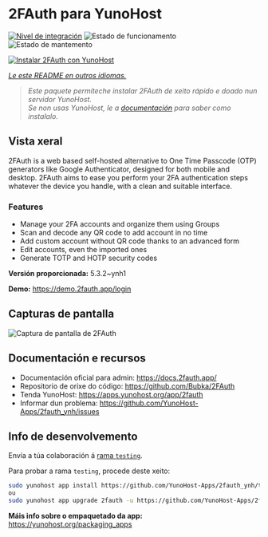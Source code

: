 <!--
NOTA: Este README foi creado automáticamente por <https://github.com/YunoHost/apps/tree/master/tools/readme_generator>
NON debe editarse manualmente.
-->

# 2FAuth para YunoHost

[![Nivel de integración](https://dash.yunohost.org/integration/2fauth.svg)](https://ci-apps.yunohost.org/ci/apps/2fauth/) ![Estado de funcionamento](https://ci-apps.yunohost.org/ci/badges/2fauth.status.svg) ![Estado de mantemento](https://ci-apps.yunohost.org/ci/badges/2fauth.maintain.svg)

[![Instalar 2FAuth con YunoHost](https://install-app.yunohost.org/install-with-yunohost.svg)](https://install-app.yunohost.org/?app=2fauth)

*[Le este README en outros idiomas.](./ALL_README.md)*

> *Este paquete permíteche instalar 2FAuth de xeito rápido e doado nun servidor YunoHost.*  
> *Se non usas YunoHost, le a [documentación](https://yunohost.org/install) para saber como instalalo.*

## Vista xeral

2FAuth is a web based self-hosted alternative to One Time Passcode (OTP) generators like Google Authenticator, designed for both mobile and desktop.
2FAuth aims to ease you perform your 2FA authentication steps whatever the device you handle, with a clean and suitable interface.

### Features

- Manage your 2FA accounts and organize them using Groups
- Scan and decode any QR code to add account in no time
- Add custom account without QR code thanks to an advanced form
- Edit accounts, even the imported ones
- Generate TOTP and HOTP security codes

**Versión proporcionada:** 5.3.2~ynh1

**Demo:** <https://demo.2fauth.app/login>

## Capturas de pantalla

![Captura de pantalla de 2FAuth](./doc/screenshots/screenshot.png)

## Documentación e recursos

- Documentación oficial para admin: <https://docs.2fauth.app/>
- Repositorio de orixe do código: <https://github.com/Bubka/2FAuth>
- Tenda YunoHost: <https://apps.yunohost.org/app/2fauth>
- Informar dun problema: <https://github.com/YunoHost-Apps/2fauth_ynh/issues>

## Info de desenvolvemento

Envía a túa colaboración á [rama `testing`](https://github.com/YunoHost-Apps/2fauth_ynh/tree/testing).

Para probar a rama `testing`, procede deste xeito:

```bash
sudo yunohost app install https://github.com/YunoHost-Apps/2fauth_ynh/tree/testing --debug
ou
sudo yunohost app upgrade 2fauth -u https://github.com/YunoHost-Apps/2fauth_ynh/tree/testing --debug
```

**Máis info sobre o empaquetado da app:** <https://yunohost.org/packaging_apps>
